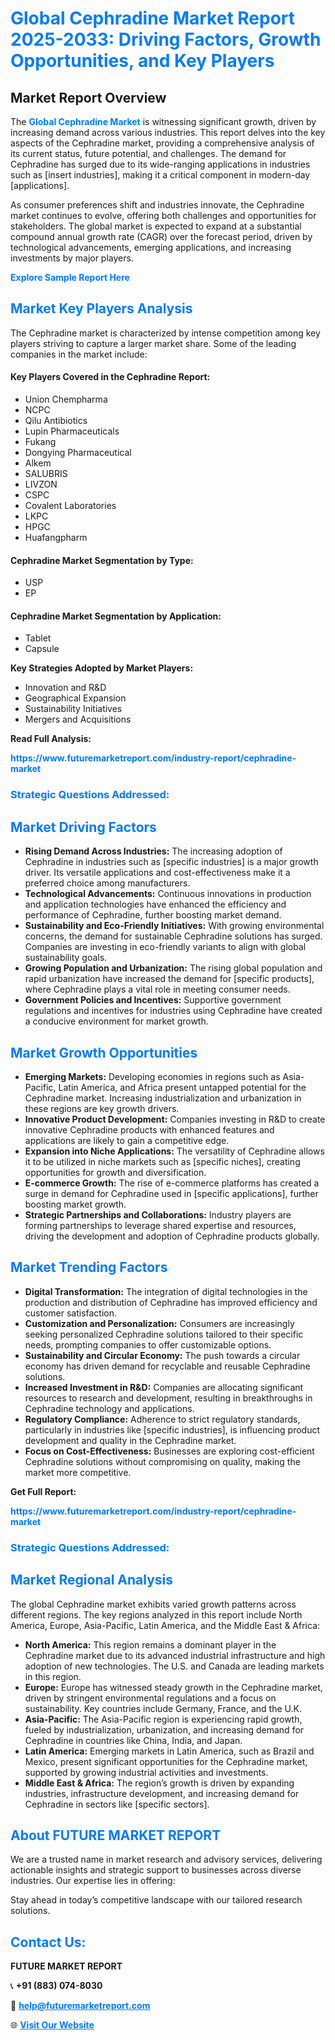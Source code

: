 <h1 style="color: #007BFF;">Global Cephradine Market Report 2025-2033: Driving Factors, Growth Opportunities, and Key Players</h1>

<section id="overview">
<h2>Market Report Overview</h2>
<p>The <a href="https://www.futuremarketreport.com/industry-report/cephradine-market" style="color: #007BFF; text-decoration: none;"><strong>Global Cephradine Market</strong></a> is witnessing significant growth, driven by increasing demand across various industries. This report delves into the key aspects of the Cephradine market, providing a comprehensive analysis of its current status, future potential, and challenges. The demand for Cephradine has surged due to its wide-ranging applications in industries such as [insert industries], making it a critical component in modern-day [applications].</p>
<p>As consumer preferences shift and industries innovate, the Cephradine market continues to evolve, offering both challenges and opportunities for stakeholders. The global market is expected to expand at a substantial compound annual growth rate (CAGR) over the forecast period, driven by technological advancements, emerging applications, and increasing investments by major players.</p>
</section>

<section id="overview">
<p><a href="https://www.futuremarketreport.com/request-sample/reportId=108845" style="color: #007BFF; text-decoration: none;"><strong>Explore Sample Report Here</strong></a></p>
</section>

<section id="key-players">
<h2 style="color: #007BFF;">Market Key Players Analysis</h2>
<p>The Cephradine market is characterized by intense competition among key players striving to capture a larger market share. Some of the leading companies in the market include:</p>
<h4>Key Players Covered in the Cephradine Report:</h4>
<ul><li>Union Chempharma</li><li>NCPC</li><li>Qilu Antibiotics</li><li>Lupin Pharmaceuticals</li><li>Fukang</li><li>Dongying Pharmaceutical</li><li>Alkem</li><li>SALUBRIS</li><li>LIVZON</li><li>CSPC</li><li>Covalent Laboratories</li><li>LKPC</li><li>HPGC</li><li>Huafangpharm</li></ul>
<h4>Cephradine Market Segmentation by Type:</h4>
<ul><li>USP</li><li>EP</li></ul>

<h4>Cephradine Market Segmentation by Application:</h4>
<ul><li>Tablet</li><li>Capsule</li></ul>
<p><strong>Key Strategies Adopted by Market Players:</strong></p>
<ul>
<li>Innovation and R&D</li>
<li>Geographical Expansion</li>
<li>Sustainability Initiatives</li>
<li>Mergers and Acquisitions</li>
</ul>
</section>

<section>
<p><strong>Read Full Analysis: </strong></p><a href="https://www.futuremarketreport.com/industry-report/cephradine-market" style="color: #007BFF; text-decoration: none;"><strong>https://www.futuremarketreport.com/industry-report/cephradine-market</strong></a>
<h3 style="color: #007BFF;">Strategic Questions Addressed:</h3>
</section>

<section id="driving-factors">
<h2 style="color: #007BFF;">Market Driving Factors</h2>
<ul>
<li><strong>Rising Demand Across Industries:</strong> The increasing adoption of Cephradine in industries such as [specific industries] is a major growth driver. Its versatile applications and cost-effectiveness make it a preferred choice among manufacturers.</li>
<li><strong>Technological Advancements:</strong> Continuous innovations in production and application technologies have enhanced the efficiency and performance of Cephradine, further boosting market demand.</li>
<li><strong>Sustainability and Eco-Friendly Initiatives:</strong> With growing environmental concerns, the demand for sustainable Cephradine solutions has surged. Companies are investing in eco-friendly variants to align with global sustainability goals.</li>
<li><strong>Growing Population and Urbanization:</strong> The rising global population and rapid urbanization have increased the demand for [specific products], where Cephradine plays a vital role in meeting consumer needs.</li>
<li><strong>Government Policies and Incentives:</strong> Supportive government regulations and incentives for industries using Cephradine have created a conducive environment for market growth.</li>
</ul>
</section>

<section id="growth-opportunities">
<h2 style="color: #007BFF;">Market Growth Opportunities</h2>
<ul>
<li><strong>Emerging Markets:</strong> Developing economies in regions such as Asia-Pacific, Latin America, and Africa present untapped potential for the Cephradine market. Increasing industrialization and urbanization in these regions are key growth drivers.</li>
<li><strong>Innovative Product Development:</strong> Companies investing in R&D to create innovative Cephradine products with enhanced features and applications are likely to gain a competitive edge.</li>
<li><strong>Expansion into Niche Applications:</strong> The versatility of Cephradine allows it to be utilized in niche markets such as [specific niches], creating opportunities for growth and diversification.</li>
<li><strong>E-commerce Growth:</strong> The rise of e-commerce platforms has created a surge in demand for Cephradine used in [specific applications], further boosting market growth.</li>
<li><strong>Strategic Partnerships and Collaborations:</strong> Industry players are forming partnerships to leverage shared expertise and resources, driving the development and adoption of Cephradine products globally.</li>
</ul>
</section>

<section id="trending-factors">
<h2 style="color: #007BFF;">Market Trending Factors</h2>
<ul>
<li><strong>Digital Transformation:</strong> The integration of digital technologies in the production and distribution of Cephradine has improved efficiency and customer satisfaction.</li>
<li><strong>Customization and Personalization:</strong> Consumers are increasingly seeking personalized Cephradine solutions tailored to their specific needs, prompting companies to offer customizable options.</li>
<li><strong>Sustainability and Circular Economy:</strong> The push towards a circular economy has driven demand for recyclable and reusable Cephradine solutions.</li>
<li><strong>Increased Investment in R&D:</strong> Companies are allocating significant resources to research and development, resulting in breakthroughs in Cephradine technology and applications.</li>
<li><strong>Regulatory Compliance:</strong> Adherence to strict regulatory standards, particularly in industries like [specific industries], is influencing product development and quality in the Cephradine market.</li>
<li><strong>Focus on Cost-Effectiveness:</strong> Businesses are exploring cost-efficient Cephradine solutions without compromising on quality, making the market more competitive.</li>
</ul>
</section>

<section>
<p><strong>Get Full Report: </strong></p><a href="https://www.futuremarketreport.com/industry-report/cephradine-market" style="color: #007BFF; text-decoration: none;"><strong>https://www.futuremarketreport.com/industry-report/cephradine-market</strong></a>
<h3 style="color: #007BFF;">Strategic Questions Addressed:</h3>
</section>


<section id="regional-analysis">
<h2 style="color: #007BFF;">Market Regional Analysis</h2>
<p>The global Cephradine market exhibits varied growth patterns across different regions. The key regions analyzed in this report include North America, Europe, Asia-Pacific, Latin America, and the Middle East & Africa:</p>
<ul>
<li><strong>North America:</strong> This region remains a dominant player in the Cephradine market due to its advanced industrial infrastructure and high adoption of new technologies. The U.S. and Canada are leading markets in this region.</li>
<li><strong>Europe:</strong> Europe has witnessed steady growth in the Cephradine market, driven by stringent environmental regulations and a focus on sustainability. Key countries include Germany, France, and the U.K.</li>
<li><strong>Asia-Pacific:</strong> The Asia-Pacific region is experiencing rapid growth, fueled by industrialization, urbanization, and increasing demand for Cephradine in countries like China, India, and Japan.</li>
<li><strong>Latin America:</strong> Emerging markets in Latin America, such as Brazil and Mexico, present significant opportunities for the Cephradine market, supported by growing industrial activities and investments.</li>
<li><strong>Middle East & Africa:</strong> The region’s growth is driven by expanding industries, infrastructure development, and increasing demand for Cephradine in sectors like [specific sectors].</li>
</ul>
</section>

<footer>
<h2 style="color: #007BFF;">About FUTURE MARKET REPORT</h2>
<p>We are a trusted name in market research and advisory services, delivering actionable insights and strategic support to businesses across diverse industries. Our expertise lies in offering:</p>

<p>Stay ahead in today’s competitive landscape with our tailored research solutions.</p>

<h2 style="color: #007BFF;">Contact Us:</h2>
<p><strong>FUTURE MARKET REPORT</strong></p>
<p>📞 <strong>+91 (883) 074-8030</strong></p>
<p>📧 <strong><a href="mailto:help@futuremarketreport.com" style="color: #007BFF;">help@futuremarketreport.com</a></strong></p>
<p>🌐 <strong><a href="https://www.futuremarketreport.com/" style="color: #007BFF;">Visit Our Website</a></strong></p>
</footer>